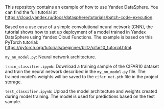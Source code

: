 This repository contains an example of how to use Yandex DataSphere. You can find the full tutorial at https://cloud.yandex.ru/docs/datasphere/tutorials/batch-code-execution.

Based on a use case of a simple convolutional neural network (CNN), the tutorial shows how to set up deployment of a model trained in Yandex DataSphere using Yandex Cloud Functions. The example is based on this PyTorch tutorial: https://pytorch.org/tutorials/beginner/blitz/cifar10_tutorial.html.

`my_nn_model.py`: Neural network architecture.

`train_classifier.ipynb`: Download a training sample of the CIFAR10 dataset and train the neural network described in the `my_nn_model.py` file. The trained model's weights will be saved to the `cifar_net.pth` file in the project storage.

`test_classifier.ipynb`: Upload the model architecture and weights created during model training. The model is used for predictions based on the test sample.
